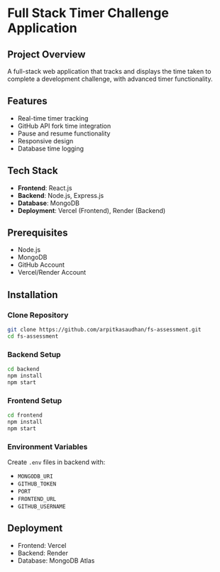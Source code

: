 # Full Stack Timer Challenge Application

## Project Overview
A full-stack web application that tracks and displays the time taken to complete a development challenge, with advanced timer functionality.

## Features
- Real-time timer tracking
- GitHub API fork time integration
- Pause and resume functionality
- Responsive design
- Database time logging

## Tech Stack
- **Frontend**: React.js
- **Backend**: Node.js, Express.js
- **Database**: MongoDB
- **Deployment**: Vercel (Frontend), Render (Backend)

## Prerequisites
- Node.js
- MongoDB
- GitHub Account
- Vercel/Render Account

## Installation

### Clone Repository
```bash
git clone https://github.com/arpitkasaudhan/fs-assessment.git
cd fs-assessment
```

### Backend Setup
```bash
cd backend
npm install
npm start
```

### Frontend Setup
```bash
cd frontend
npm install
npm start
```

### Environment Variables
Create `.env` files in backend with:
- `MONGODB_URI`
- `GITHUB_TOKEN`
- `PORT`
- `FRONTEND_URL`
- `GITHUB_USERNAME`

## Deployment
- Frontend: Vercel
- Backend: Render
- Database: MongoDB Atlas
